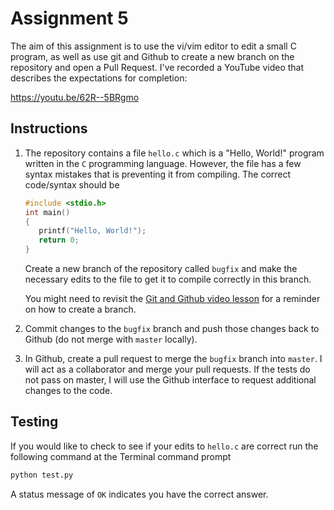 # Assignment 5

The aim of this assignment is to use the vi/vim editor to edit a small C program, as well as use git and Github to create a new branch on the repository and open a Pull Request. I've recorded a YouTube video that describes the expectations for completion:

https://youtu.be/62R--5BRgmo

## Instructions

1. The repository contains a file `hello.c` which is a "Hello, World!" program written in the `C` programming language.  However, the file has a few syntax mistakes that is preventing it from compiling.  The correct code/syntax should be

   ````C
   #include <stdio.h>
   int main()
   {
      printf("Hello, World!");
      return 0;
   }
   ````

   Create a new branch of the repository called `bugfix` and make the necessary edits to the file to get it to compile correctly in this branch.

   You might need to revisit the [Git and Github video
   lesson](https://youtu.be/0xrsyxsI31A) for a reminder on how to create
   a branch.

2. Commit changes to the `bugfix` branch and push those changes back to Github (do not merge with `master` locally).

3. In Github, create a pull request to merge the `bugfix` branch into `master`.  I will act as a collaborator and merge your pull requests.  If the tests do not pass on master, I will use the Github interface to request additional changes to the code.

## Testing

If you would like to check to see if your edits to `hello.c` are correct run the following command at the Terminal command prompt

````bash
python test.py
````
 
A status message of `OK` indicates you have the correct answer. 
